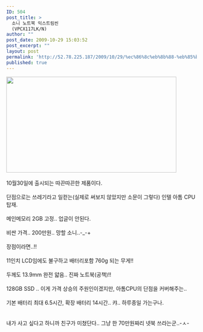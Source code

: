 ```yaml
---
ID: 504
post_title: >
  소니 노트북 익스트림씬
  (VPCX117LK/N)
author: ""
post_date: 2009-10-29 15:03:52
post_excerpt: ""
layout: post
permalink: 'http://52.78.225.187/2009/10/29/%ec%86%8c%eb%8b%88-%eb%85%b8%ed%8a%b8%eb%b6%81-%ec%9d%b5%ec%8a%a4%ed%8a%b8%eb%a6%bc%ec%94%ac-vpcx117lkn/'
published: true
---
```

<img src="http://52.78.225.187/wp-content/uploads/1/6360497218.png" width="450" height="253" />

<div><br></div>

<div>10월30일에 출시되는 따끈따끈한 제품이다.</div>

<div><br></div>

<div>단점으로는 쓰레기라고 일컫는(실제로 써보지 않았지만 소문이 그렇다) 인텔 아톰 CPU 탑재.</div>

<div><br></div>

<div>메인메모리 2GB 고정.. 업글이 안된다.</div>

<div><br></div>

<div>비싼 가격.. 200만원.. 망할 소니..-_-+</div>

<div><br></div>

<div>장점이라면..!!</div>

<div><br></div>

<div>11인치 LCD임에도 불구하고 배터리포함 760g 되는 무게!!</div>

<div><br></div>

<div>두께도 13.9mm 완전 얇음.. 진짜 노트북(공책)!!</div>

<div><br></div>

<div>128GB SSD .. 이게 가격 상승의 주원인이겠지만, 아톰CPU의 단점을 커버해주는..</div>

<div><br></div>

<div>기본 배터리 최대 6.5시간, 확장 배터리 14시간.. 캬.. 하루종일 가는구나.</div>

<div><br></div>

<div><br></div>

<div>내가 사고 싶다고 하니까 친구가 미쳤단다.. 그냥 한 70만원짜리 넷북 쓰라는군..-ㅅ-</div>